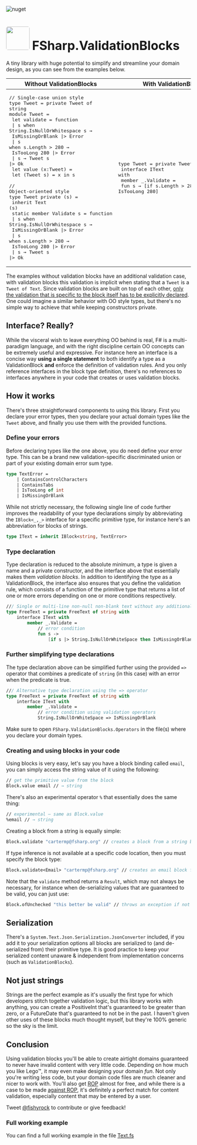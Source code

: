 ![nuget](https://img.shields.io/nuget/v/FSharp.ValidationBlocks.svg?style=badge&logo=appveyor&color=brightgreen)

# <img style="border-radius: 8%;" width="64" height="64" src="https://raw.githubusercontent.com/lfr/FSharp.ValidationBlocks/master/FSharp.ValidationBlocks.png"> <big>FSharp.ValidationBlocks</big>


A tiny library with huge potential to simplify and streamline your domain design, as you can see from the examples below.

| <center>Without ValidationBlocks</center> | <center>With ValidationBlocks</center> |
|---|---|
|<pre>// Single-case union style<br>type Tweet = private Tweet of string<br>module Tweet =<br>  let validate = function<br>  &#124; s when String.IsNullOrWhitespace s →<br>     IsMissingOrBlank &#124;&gt; Error<br>  &#124; s when s.Length > 280 →<br>     IsTooLong 280 &#124;&gt; Error<br>  &#124; s → Tweet s &#124;&gt; Ok<br>  let value (x:Tweet) =<br>     let (Tweet s) = x in s<br><br>// Object-oriented style<br>type Tweet private (s) =<br>   inherit Text (s)<br>   static member Validate s = function<br>   &#124; s when String.IsNullOrWhitespace s →<br>      IsMissingOrBlank &#124;&gt; Error<br>   &#124; s when s.Length > 280 →<br>      IsTooLong 280 &#124;&gt; Error<br>   &#124; s → Tweet s &#124;&gt; Ok</pre>|<pre>type Tweet = private Tweet of Text with<br>   interface IText with<br>      member _.Validate =<br>         fun s → [if s.Length > 280 then IsTooLong 280]</pre>

The examples without validation blocks have an additional validation case, with validation blocks this validation is implicit when stating that a `Tweet` is a `Tweet of Text`. Since validation blocks are built on top of each other, <u>only the validation that is specific to the block itself has to be explicitly declared</u>. One could imagine a similar behavior with OO style types, but there's no simple way to achieve that while keeping constructors private.

</center>

## Interface? Really?

While the visceral wish to leave everything OO behind is real, F# is a multi-paradigm language, and with the right discipline certain OO concepts can be extremely useful and expressive. For instance here an interface is a concise way **using a single statement** to both identify a type as a ValidationBlock **and** enforce the definition of validation rules. And you only reference interfaces in the block type definition, there's no references to interfaces anywhere in your code that creates or uses validation blocks.

## How it works

There's three straightforward components to using this library. First you declare your error types, then you declare your actual domain types like the `Tweet` above, and finally you use them with the provided functions.

### Define your errors

Before declaring types like the one above, you do need define your error type. This can be a brand new validation-specific discriminated union or part of your existing domain error sum type.

```fsharp
type TextError =
    | ContainsControlCharacters
    | ContainsTabs
    | IsTooLong of int
    | IsMissingOrBlank
```

While not strictly necessary, the following single line of code further improves the readability of your type declarations simply by abbreviating the `IBlock<_,_>` interface for a specific primitive type, for instance here's an abbreviation for blocks of strings.

```fsharp
type IText = inherit IBlock<string, TextError>
```

### Type declaration
Type declaration is reduced to the absolute minimum, a type is given a name and a private constructor, and the interface above that essentially makes them *validation blocks*. In addition to identifying the type as a ValidationBlock, the interface also ensures that you define the validation rule, which consists of a function of the primitive type that returns a list of one or more errors depending on one or more conditions respectively.

```fsharp
/// Single or multi-line non-null non-blank text without any additional validation
type FreeText = private FreeText of string with
    interface IText with
        member _.Validate =
            // error condition
            fun s ->
                [if s |> String.IsNullOrWhiteSpace then IsMissingOrBlank]
```

### Further simplifying type declarations
The type declaration above can be simplified further using the provided `=>` operator that combines a predicate of `string` (in this case) with an error when the predicate is true.

```fsharp
/// Alternative type declaration using the => operator
type FreeText = private FreeText of string with
    interface IText with
        member _.Validate =
            // error condition using validation operators
            String.IsNullOrWhiteSpace => IsMissingOrBlank
```
Make sure to open `FSharp.ValidationBlocks.Operators` in the file(s) where you declare your domain types.

### Creating and using blocks in your code

Using blocks is very easy, let's say you have a block binding called `email`, you can simply access the string value of it using the following:

```fsharp
// get the primitive value from the block
Block.value email // → string
```

There's also an experimental operator `%` that essentially does the same thing:

```fsharp
// experimental — same as Block.value
%email // → string
```

Creating a block from a string is equally simple:

```fsharp
Block.validate "cartermp@fsharp.org" // creates a block from a string by inferring the type
```

If type inference is not available at a specific code location, then you must specify the block type:

```fsharp
Block.validate<Email> "cartermp@fsharp.org" // creates an email block from a string
```
Note that the `validate` method returns a `Result`, which may not always be necessary, for instance when de-serializing values that are guaranteed to be valid, you can just use:
```fsharp
Block.ofUnchecked "this better be valid" // throws an exception if not valid
```

## Serialization

There's a `System.Text.Json.Serialization.JsonConverter` included, if you add it to your serialization options all blocks are serialized to (and de-serialized from) their primitive type. It is good practice to keep your serialized content unaware & independent from implementation concerns (such as `ValidationBlocks`).

## Not just strings

Strings are the perfect example as it's usually the first type for which developers stitch together validation logic, but this library works with anything, you can create a PositiveInt that's guaranteed to be greater than zero, or a FutureDate that's guaranteed to not be in the past. I haven't given other uses of these blocks much thought myself, but they're 100% generic so the sky is the limit.

## Conclusion

Using validation blocks you'll be able to create airtight domains guaranteed to never have invalid content with very little code. Depending on how much you like Lego&trade;, it may even make designing your domain *fun*. Not only you're writing less code, but your domain code files are much cleaner and nicer to work with. You'll also get [ROP](https://fsharpforfunandprofit.com/rop/) almost for free, and while there is a case to be made [against ROP](https://fsharpforfunandprofit.com/posts/against-railway-oriented-programming/), it's definitely a perfect match for content validation, especially content that may be entered by a user.

Tweet [@fishyrock](https://twitter.com/fishyrock) to contribute or give feedback!

### Full working example
You can find a full working example in the file [Text.fs](/lfr/FSharp.ValidationBlocks/blob/master/src/Example/Text.fs)
